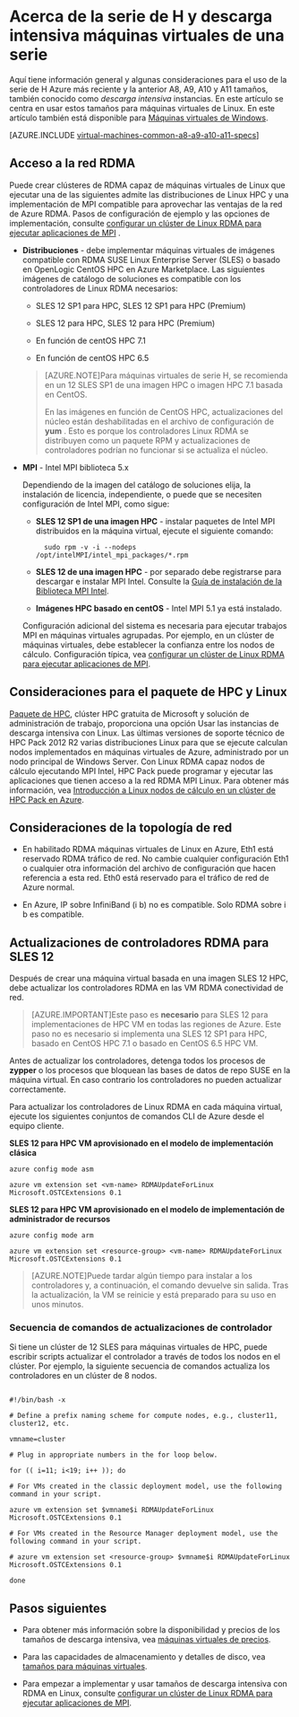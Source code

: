 <properties
 pageTitle="Acerca de máquinas virtuales de descarga intensiva con Linux | Microsoft Azure"
 description="Obtener información general y consideraciones sobre el uso de los tamaños de descarga intensiva H serie y A8, A9, A10 y A11 para máquinas virtuales de Linux"
 services="virtual-machines-linux"
 documentationCenter=""
 authors="dlepow"
 manager="timlt"
 editor=""
 tags="azure-resource-manager,azure-service-management"/>
<tags
ms.service="virtual-machines-linux"
 ms.devlang="na"
 ms.topic="article"
 ms.tgt_pltfrm="vm-linux"
 ms.workload="infrastructure-services"
 ms.date="09/21/2016"
 ms.author="danlep"/>

# <a name="about-h-series-and-compute-intensive-a-series-vms"></a>Acerca de la serie de H y descarga intensiva máquinas virtuales de una serie 

Aquí tiene información general y algunas consideraciones para el uso de la serie de H Azure más reciente y la anterior A8, A9, A10 y A11 tamaños, también conocido como *descarga intensiva* instancias. En este artículo se centra en usar estos tamaños para máquinas virtuales de Linux. En este artículo también está disponible para [Máquinas virtuales de Windows](virtual-machines-windows-a8-a9-a10-a11-specs.md).




[AZURE.INCLUDE [virtual-machines-common-a8-a9-a10-a11-specs](../../includes/virtual-machines-common-a8-a9-a10-a11-specs.md)]

## <a name="access-to-the-rdma-network"></a>Acceso a la red RDMA

Puede crear clústeres de RDMA capaz de máquinas virtuales de Linux que ejecutar una de las siguientes admite las distribuciones de Linux HPC y una implementación de MPI compatible para aprovechar las ventajas de la red de Azure RDMA. Pasos de configuración de ejemplo y las opciones de implementación, consulte [configurar un clúster de Linux RDMA para ejecutar aplicaciones de MPI](virtual-machines-linux-classic-rdma-cluster.md) .

* **Distribuciones** - debe implementar máquinas virtuales de imágenes compatible con RDMA SUSE Linux Enterprise Server (SLES) o basado en OpenLogic CentOS HPC en Azure Marketplace. Las siguientes imágenes de catálogo de soluciones es compatible con los controladores de Linux RDMA necesarios:

    * SLES 12 SP1 para HPC, SLES 12 SP1 para HPC (Premium)
    
    * SLES 12 para HPC, SLES 12 para HPC (Premium)
    
    * En función de centOS HPC 7.1
    
    * En función de centOS HPC 6.5
    
    >[AZURE.NOTE]Para máquinas virtuales de serie H, se recomienda en un 12 SLES SP1 de una imagen HPC o imagen HPC 7.1 basada en CentOS.
    >
    >En las imágenes en función de CentOS HPC, actualizaciones del núcleo están deshabilitadas en el archivo de configuración de **yum** . Esto es porque los controladores Linux RDMA se distribuyen como un paquete RPM y actualizaciones de controladores podrían no funcionar si se actualiza el núcleo.

* **MPI** - Intel MPI biblioteca 5.x

    Dependiendo de la imagen del catálogo de soluciones elija, la instalación de licencia, independiente, o puede que se necesiten configuración de Intel MPI, como sigue: 
    
    * **SLES 12 SP1 de una imagen HPC** - instalar paquetes de Intel MPI distribuidos en la máquina virtual, ejecute el siguiente comando:
    
            sudo rpm -v -i --nodeps /opt/intelMPI/intel_mpi_packages/*.rpm

    * **SLES 12 de una imagen HPC** - por separado debe registrarse para descargar e instalar MPI Intel. Consulte la [Guía de instalación de la Biblioteca MPI Intel](https://software.intel.com/sites/default/files/managed/7c/2c/intelmpi-2017-installguide-linux.pdf).
    
    * **Imágenes HPC basado en centOS** - Intel MPI 5.1 ya está instalado.  

    Configuración adicional del sistema es necesaria para ejecutar trabajos MPI en máquinas virtuales agrupadas. Por ejemplo, en un clúster de máquinas virtuales, debe establecer la confianza entre los nodos de cálculo. Configuración típica, vea [configurar un clúster de Linux RDMA para ejecutar aplicaciones de MPI](virtual-machines-linux-classic-rdma-cluster.md).


## <a name="considerations-for-hpc-pack-and-linux"></a>Consideraciones para el paquete de HPC y Linux

[Paquete de HPC](https://technet.microsoft.com/library/jj899572.aspx), clúster HPC gratuita de Microsoft y solución de administración de trabajo, proporciona una opción Usar las instancias de descarga intensiva con Linux. Las últimas versiones de soporte técnico de HPC Pack 2012 R2 varias distribuciones Linux para que se ejecute calculan nodos implementados en máquinas virtuales de Azure, administrado por un nodo principal de Windows Server. Con Linux RDMA capaz nodos de cálculo ejecutando MPI Intel, HPC Pack puede programar y ejecutar las aplicaciones que tienen acceso a la red RDMA MPI Linux. Para obtener más información, vea [Introducción a Linux nodos de cálculo en un clúster de HPC Pack en Azure](virtual-machines-linux-classic-hpcpack-cluster.md).

## <a name="network-topology-considerations"></a>Consideraciones de la topología de red

* En habilitado RDMA máquinas virtuales de Linux en Azure, Eth1 está reservado RDMA tráfico de red. No cambie cualquier configuración Eth1 o cualquier otra información del archivo de configuración que hacen referencia a esta red. Eth0 está reservado para el tráfico de red de Azure normal.

* En Azure, IP sobre InfiniBand (i b) no es compatible. Solo RDMA sobre i b es compatible.

## <a name="rdma-driver-updates-for-sles-12"></a>Actualizaciones de controladores RDMA para SLES 12

Después de crear una máquina virtual basada en una imagen SLES 12 HPC, debe actualizar los controladores RDMA en las VM RDMA conectividad de red. 

>[AZURE.IMPORTANT]Este paso es **necesario** para SLES 12 para implementaciones de HPC VM en todas las regiones de Azure. 
>Este paso no es necesario si implementa una SLES 12 SP1 para HPC, basado en CentOS HPC 7.1 o basado en CentOS 6.5 HPC VM. 

Antes de actualizar los controladores, detenga todos los procesos de **zypper** o los procesos que bloquean las bases de datos de repo SUSE en la máquina virtual. En caso contrario los controladores no pueden actualizar correctamente.  

Para actualizar los controladores de Linux RDMA en cada máquina virtual, ejecute los siguientes conjuntos de comandos CLI de Azure desde el equipo cliente.

**SLES 12 para HPC VM aprovisionado en el modelo de implementación clásica**

```
azure config mode asm

azure vm extension set <vm-name> RDMAUpdateForLinux Microsoft.OSTCExtensions 0.1
```

**SLES 12 para HPC VM aprovisionado en el modelo de implementación de administrador de recursos**

```
azure config mode arm

azure vm extension set <resource-group> <vm-name> RDMAUpdateForLinux Microsoft.OSTCExtensions 0.1
```

>[AZURE.NOTE]Puede tardar algún tiempo para instalar a los controladores y, a continuación, el comando devuelve sin salida. Tras la actualización, la VM se reinicie y está preparado para su uso en unos minutos.

### <a name="sample-script-for-driver-updates"></a>Secuencia de comandos de actualizaciones de controlador

Si tiene un clúster de 12 SLES para máquinas virtuales de HPC, puede escribir scripts actualizar el controlador a través de todos los nodos en el clúster. Por ejemplo, la siguiente secuencia de comandos actualiza los controladores en un clúster de 8 nodos.

```

#!/bin/bash -x

# Define a prefix naming scheme for compute nodes, e.g., cluster11, cluster12, etc.

vmname=cluster

# Plug in appropriate numbers in the for loop below.

for (( i=11; i<19; i++ )); do

# For VMs created in the classic deployment model, use the following command in your script.

azure vm extension set $vmname$i RDMAUpdateForLinux Microsoft.OSTCExtensions 0.1

# For VMs created in the Resource Manager deployment model, use the following command in your script.

# azure vm extension set <resource-group> $vmname$i RDMAUpdateForLinux Microsoft.OSTCExtensions 0.1

done

```


## <a name="next-steps"></a>Pasos siguientes

* Para obtener más información sobre la disponibilidad y precios de los tamaños de descarga intensiva, vea [máquinas virtuales de precios](https://azure.microsoft.com/pricing/details/virtual-machines/#Linux).

* Para las capacidades de almacenamiento y detalles de disco, vea [tamaños para máquinas virtuales](virtual-machines-linux-sizes.md).

* Para empezar a implementar y usar tamaños de descarga intensiva con RDMA en Linux, consulte [configurar un clúster de Linux RDMA para ejecutar aplicaciones de MPI](virtual-machines-linux-classic-rdma-cluster.md).


